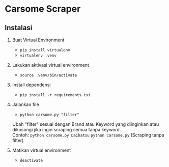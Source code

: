 # Carsome Scraper


## Instalasi
1. Buat Virtual Environment<br/> 
    - `pip install virtualenv`
    - `virtualenv .venv`  
    
2. Lakukan aktivasi virtual environment
    - `source .venv/bin/activate`

3. Install dependensi
    - `pip install -r requirements.txt`

4. Jalankan file 
    - `python carsome.py "filter" `
   
    Ubah "filter" sesuai dengan Brand atau Keyword yang diinginkan atau dikosongi jika ingin scraping semua tanpa keyword. <br/>
    Contoh: `python carsome.py Daihatsu` 
            `python carsome.py` (Scraping tanpa filter)
 
8. Matikan virtual environment
    - `deactivate`
